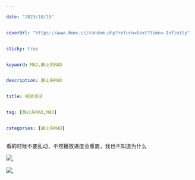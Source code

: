 ```yaml
---

date: "2023/10/15"


coverUrl: "https://www.dmoe.cc/random.php?return=text?time=-Infinity"


sticky: true


keyword: MAD,静止系MAD


description: 静止系MAD


title: 视频测试


tag: [静止系MAD,MAD]


categories: [静止系MAD]
---
```


看的时候不要乱动，不然播放进度会重置，我也不知道为什么

![](/gif/mad.gif),

![](/gif/冲突世界cg.gif),

